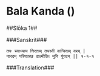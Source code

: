 Bala Kanda ()
=============

##Slōka 1##


###Sanskrit###


	तपः स्वाध्याय निरताम् तपस्वी वाग्विदाम् वरम् |
	नारदम् परिपप्रच्छ वाल्मीकिः मुनि पुंगवम् || १-१-१


###Translation###

